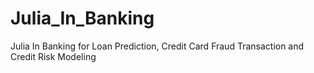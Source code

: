 # Julia_In_Banking
Julia In Banking for Loan Prediction, Credit Card Fraud Transaction and Credit Risk Modeling
